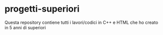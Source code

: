 # progetti-superiori
Questa repository contiene tutti i lavori/codici in C++ e HTML che ho creato in 5 anni di superiori
